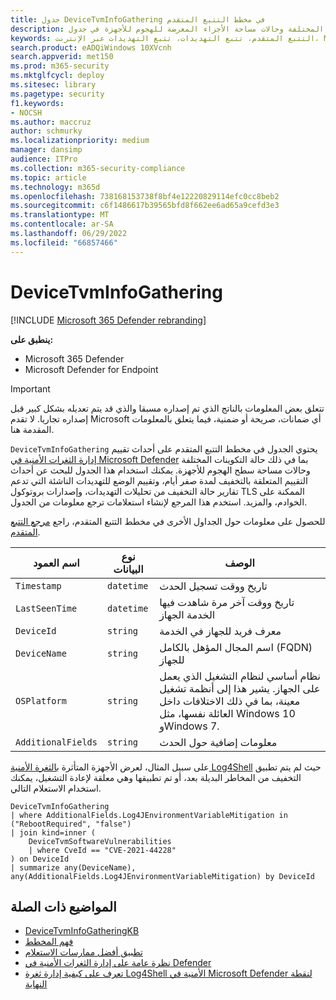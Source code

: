 ```yaml
---
title: جدول DeviceTvmInfoGathering في مخطط التتبع المتقدم
description: تعرف على أحداث التقييم بما في ذلك حالة التكوينات المختلفة وحالات مساحة الأجزاء المعرضة للهجوم للأجهزة في جدول DeviceTvmInfoGathering لمخطط التتبع المتقدم.
keywords: التتبع المتقدم، تتبع التهديدات، تتبع التهديدات عبر الإنترنت، Microsoft 365 Defender، microsoft 365، m365، البحث، الاستعلام، بيانات تتبع الاستخدام، مرجع المخطط، kusto، الجدول، العمود، نوع البيانات، الوصف، إدارة الثغرات الأمنية & التهديد، أجهزة التلفزيون، إدارة الأجهزة، البرامج، المخزون، الثغرات الأمنية، معرف CVE، OS DeviceTvmSoftwareInventoryVulnerabilities
search.product: eADQiWindows 10XVcnh
search.appverid: met150
ms.prod: m365-security
ms.mktglfcycl: deploy
ms.sitesec: library
ms.pagetype: security
f1.keywords:
- NOCSH
ms.author: maccruz
author: schmurky
ms.localizationpriority: medium
manager: dansimp
audience: ITPro
ms.collection: m365-security-compliance
ms.topic: article
ms.technology: m365d
ms.openlocfilehash: 738168153738f8bf4e12220829114efc0cc8beb2
ms.sourcegitcommit: c6f1486617b39565bfd8f662ee6ad65a9cefd3e3
ms.translationtype: MT
ms.contentlocale: ar-SA
ms.lasthandoff: 06/29/2022
ms.locfileid: "66857466"
---
```

# <a name="devicetvminfogathering"></a>DeviceTvmInfoGathering

[!INCLUDE [Microsoft 365 Defender rebranding](../includes/microsoft-defender.md)]


**ينطبق على:**
- Microsoft 365 Defender
- Microsoft Defender for Endpoint

>[!IMPORTANT]
> تتعلق بعض المعلومات بالناتج الذي تم إصداره مسبقا والذي قد يتم تعديله بشكل كبير قبل إصداره تجاريا. لا تقدم Microsoft أي ضمانات، صريحة أو ضمنية، فيما يتعلق بالمعلومات المقدمة هنا.

`DeviceTvmInfoGathering` يحتوي الجدول في مخطط التتبع المتقدم على أحداث تقييم [إدارة الثغرات الأمنية في Microsoft Defender](/microsoft-365/security/defender-vulnerability-management/defender-vulnerability-management) بما في ذلك حالة التكوينات المختلفة وحالات مساحة سطح الهجوم للأجهزة. يمكنك استخدام هذا الجدول للبحث عن أحداث التقييم المتعلقة بالتخفيف لمدة صفر أيام، وتقييم الوضع للتهديدات الناشئة التي تدعم تقارير حالة التخفيف من تحليلات التهديدات، وإصدارات بروتوكول TLS الممكنة على الخوادم، والمزيد. استخدم هذا المرجع لإنشاء استعلامات ترجع معلومات من الجدول.

للحصول على معلومات حول الجداول الأخرى في مخطط التتبع المتقدم، راجع [مرجع التتبع المتقدم](advanced-hunting-schema-tables.md).

| اسم العمود | نوع البيانات | الوصف |
|-------------|-----------|-------------|
| `Timestamp` | `datetime` | تاريخ ووقت تسجيل الحدث |
| `LastSeenTime` | `datetime` | تاريخ ووقت آخر مرة شاهدت فيها الخدمة الجهاز |
| `DeviceId` | `string` | معرف فريد للجهاز في الخدمة |
| `DeviceName` | `string` | اسم المجال المؤهل بالكامل (FQDN) للجهاز |
| `OSPlatform` | `string` | نظام أساسي لنظام التشغيل الذي يعمل على الجهاز. يشير هذا إلى أنظمة تشغيل معينة، بما في ذلك الاختلافات داخل العائلة نفسها، مثل Windows 10 وWindows 7. |
| `AdditionalFields` | `string` | معلومات إضافية حول الحدث  |

على سبيل المثال، لعرض الأجهزة المتأثرة [بالثغرة الأمنية Log4Shell](https://www.microsoft.com/security/blog/2021/12/11/guidance-for-preventing-detecting-and-hunting-for-cve-2021-44228-log4j-2-exploitation/) حيث لم يتم تطبيق التخفيف من المخاطر البديلة بعد، أو تم تطبيقها وهي معلقة لإعادة التشغيل، يمكنك استخدام الاستعلام التالي.

```kusto
DeviceTvmInfoGathering
| where AdditionalFields.Log4JEnvironmentVariableMitigation in ("RebootRequired", "false")
| join kind=inner (
    DeviceTvmSoftwareVulnerabilities
    | where CveId == "CVE-2021-44228"
) on DeviceId
| summarize any(DeviceName), any(AdditionalFields.Log4JEnvironmentVariableMitigation) by DeviceId
```

## <a name="related-topics"></a>المواضيع ذات الصلة
- [DeviceTvmInfoGatheringKB](advanced-hunting-devicetvminfogatheringkb-table.md)
- [فهم المخطط](advanced-hunting-schema-tables.md)
- [تطبيق أفضل ممارسات الاستعلام](advanced-hunting-best-practices.md)
- [نظرة عامة على إدارة الثغرات الأمنية في Defender](/windows/security/threat-protection/microsoft-defender-atp/next-gen-threat-and-vuln-mgt)
- [تعرف على كيفية إدارة ثغرة Log4Shell الأمنية في Microsoft Defender لنقطة النهاية](/microsoft-365/security/defender-endpoint/tvm-manage-log4shell-guidance)